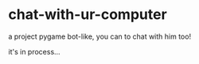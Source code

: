 # chat-with-ur-computer
a project pygame bot-like, you can to chat with him too!

it's in process...
